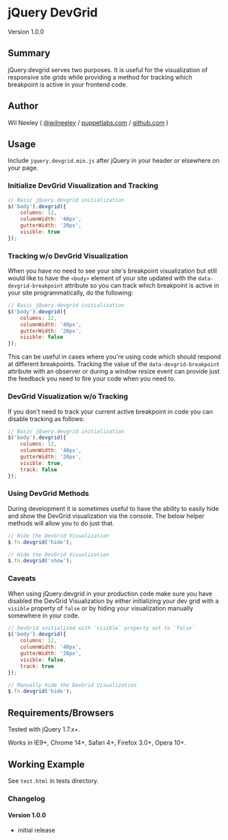 # jQuery DevGrid

Version 1.0.0

## Summary

jQuery.devgrid serves two purposes. It is useful for the visualization of responsive site grids while providing a method 
for tracking which breakpoint is active in your frontend code.

## Author

Wil Neeley ( [@wilneeley](http://twitter.com/wilneeley) / [puppetlabs.com](http://www.puppetlabs.com) / [github.com](https://github.com/Xaxis) )

## Usage

Include `jquery.devgrid.min.js` after jQuery in your header or elsewhere on your page.

### Initialize DevGrid Visualization and Tracking

```javascript
// Basic jQuery.devgrid initialization 
$('body').devgrid({
    columns: 12,
    columnWidth: '40px',
    gutterWidth: '20px',
    visible: true
});
```

### Tracking w/o DevGrid Visualization

When you have no need to see your site's breakpoint visualization but still would like to have the `<body>` element of 
your site updated with the `data-devgrid-breakpoint` attribute so you can track which breakpoint is active in your site
programmatically, do the following:

```javascript
// Basic jQuery.devgrid initialization 
$('body').devgrid({
    columns: 12,
    columnWidth: '40px',
    gutterWidth: '20px',
    visible: false
});
```

This can be useful in cases where you're using code which should respond at different breakpoints. Tracking the value of 
the `data-devgrid-breakpoint` attribute with an observer or during a window resize event can provide just the feedback
you need to fire your code when you need to.

### DevGrid Visualization w/o Tracking

If you don't need to track your current active breakpoint in code you can disable tracking as follows:

```javascript
// Basic jQuery.devgrid initialization 
$('body').devgrid({
    columns: 12,
    columnWidth: '40px',
    gutterWidth: '20px',
    visible: true,
    track: false
});
```

### Using DevGrid Methods

During development it is sometimes useful to have the ability to easily hide and show the DevGrid visualization via
the console. The below helper methods will allow you to do just that.

```javascript
// Hide the DevGrid Visualization
$.fn.devgrid('hide');

// Hide the DevGrid Visualization
$.fn.devgrid('show');
```

### Caveats

When using jQuery.devgrid in your production code make sure you have disabled the DevGrid Visualization by either 
initializing your dev grid with a `visible` property of `false` or by hiding your visualization manually somewhere in 
your code.

```javascript
// DevGrid initialized with `visible` property set to `false`
$('body').devgrid({
    columns: 12,
    columnWidth: '40px',
    gutterWidth: '20px',
    visible: false,
    track: true
});
```

```javascript
// Manually hide the DevGrid Visualization
$.fn.devgrid('hide');
```

## Requirements/Browsers

Tested with jQuery 1.7.x+.

Works in IE9+, Chrome 14+, Safari 4+, Firefox 3.0+, Opera 10+.

## Working Example

See `test.html` in tests directory.

### Changelog

#### Version 1.0.0

* initial release
